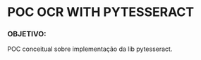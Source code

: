 # POC OCR WITH PYTESSERACT

### OBJETIVO:

POC conceitual sobre implementação da lib pytesseract. 


